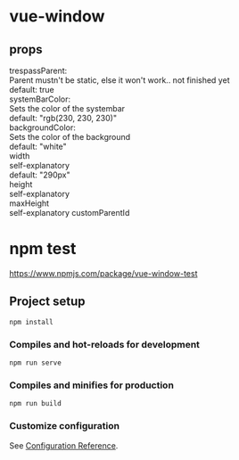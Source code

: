 # vue-window

## props

trespassParent:  
Parent mustn't be static, else it won't work.. not finished yet  
default: true  
systemBarColor:  
Sets the color of the systembar  
default: "rgb(230, 230, 230)"  
backgroundColor:  
Sets the color of the background  
default: "white"  
width  
self-explanatory  
default: "290px"  
height  
self-explanatory  
maxHeight  
self-explanatory
customParentId

# npm test

https://www.npmjs.com/package/vue-window-test

## Project setup

```
npm install
```

### Compiles and hot-reloads for development

```
npm run serve
```

### Compiles and minifies for production

```
npm run build
```

### Customize configuration

See [Configuration Reference](https://cli.vuejs.org/config/).
